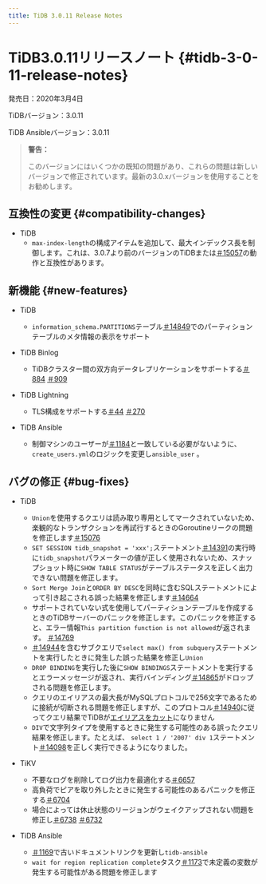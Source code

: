 ```yaml
---
title: TiDB 3.0.11 Release Notes
---
```


# TiDB3.0.11リリースノート {#tidb-3-0-11-release-notes}

発売日：2020年3月4日

TiDBバージョン：3.0.11

TiDB Ansibleバージョン：3.0.11

> **警告：**
>
> このバージョンにはいくつかの既知の問題があり、これらの問題は新しいバージョンで修正されています。最新の3.0.xバージョンを使用することをお勧めします。

## 互換性の変更 {#compatibility-changes}

-   TiDB
    -   `max-index-length`の構成アイテムを追加して、最大インデックス長を制御します。これは、3.0.7より前のバージョンのTiDBまたは[＃15057](https://github.com/pingcap/tidb/pull/15057)の動作と互換性があります。

## 新機能 {#new-features}

-   TiDB
    -   `information_schema.PARTITIONS`テーブル[＃14849](https://github.com/pingcap/tidb/pull/14849)でのパーティションテーブルのメタ情報の表示をサポート

-   TiDB Binlog
    -   TiDBクラスター間の双方向データレプリケーションをサポートする[＃884](https://github.com/pingcap/tidb-binlog/pull/884) [＃909](https://github.com/pingcap/tidb-binlog/pull/909)

-   TiDB Lightning
    -   TLS構成をサポートする[＃44](https://github.com/tikv/importer/pull/44) [＃270](https://github.com/pingcap/tidb-lightning/pull/270)

-   TiDB Ansible
    -   制御マシンのユーザーが[＃1184](https://github.com/pingcap/tidb-ansible/pull/1184)と一致している必要がないように、 `create_users.yml`のロジックを変更し`ansible_user` 。

## バグの修正 {#bug-fixes}

-   TiDB
    -   `Union`を使用するクエリは読み取り専用としてマークされていないため、楽観的なトランザクションを再試行するときのGoroutineリークの問題を修正します[＃15076](https://github.com/pingcap/tidb/pull/15076)
    -   `SET SESSION tidb_snapshot = 'xxx';`ステートメント[＃14391](https://github.com/pingcap/tidb/pull/14391)の実行時に`tidb_snapshot`パラメーターの値が正しく使用されないため、スナップショット時に`SHOW TABLE STATUS`がテーブルステータスを正しく出力できない問題を修正します。
    -   `Sort Merge Join`と`ORDER BY DESC`を同時に含むSQLステートメントによって引き起こされる誤った結果を修正します[＃14664](https://github.com/pingcap/tidb/pull/14664)
    -   サポートされていない式を使用してパーティションテーブルを作成するときのTiDBサーバーのパニックを修正します。このパニックを修正すると、エラー情報`This partition function is not allowed`が返されます。 [＃14769](https://github.com/pingcap/tidb/pull/14769)
    -   [＃14944](https://github.com/pingcap/tidb/pull/14944)を含むサブクエリで`select max() from subquery`ステートメントを実行したときに発生した誤った結果を修正し`Union`
    -   `DROP BINDING`を実行した後に`SHOW BINDINGS`ステートメントを実行するとエラーメッセージが返され、実行バインディング[＃14865](https://github.com/pingcap/tidb/pull/14865)がドロップされる問題を修正します。
    -   クエリのエイリアスの最大長がMySQLプロトコルで256文字であるために接続が切断される問題を修正しますが、このプロトコル[＃14940](https://github.com/pingcap/tidb/pull/14940)に従ってクエリ結果でTiDBが[エイリアスをカット](https://dev.mysql.com/doc/refman/8.0/en/identifier-length.html)になりません
    -   `DIV`で文字列タイプを使用するときに発生する可能性のある誤ったクエリ結果を修正します。たとえば、 `select 1 / '2007' div 1`ステートメント[＃14098](https://github.com/pingcap/tidb/pull/14098)を正しく実行できるようになりました。

-   TiKV
    -   不要なログを削除してログ出力を最適化する[＃6657](https://github.com/tikv/tikv/pull/6657)
    -   高負荷でピアを取り外したときに発生する可能性のあるパニックを修正する[＃6704](https://github.com/tikv/tikv/pull/6704)
    -   場合によっては休止状態のリージョンがウェイクアップされない問題を修正し[＃6738](https://github.com/tikv/tikv/pull/6738) [＃6732](https://github.com/tikv/tikv/pull/6732)

-   TiDB Ansible
    -   [＃1169](https://github.com/pingcap/tidb-ansible/pull/1169)で古いドキュメントリンクを更新し`tidb-ansible`
    -   `wait for region replication complete`タスク[＃1173](https://github.com/pingcap/tidb-ansible/pull/1173)で未定義の変数が発生する可能性がある問題を修正します
